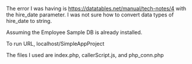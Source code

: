 The error I was having is https://datatables.net/manual/tech-notes/4 with the hire_date parameter. I was not sure how to convert data types of hire_date to string.


Assuming the Employee Sample DB is already installed.

To run URL, localhost/SimpleAppProject

The files I used are index.php, callerScript.js, and php_conn.php
